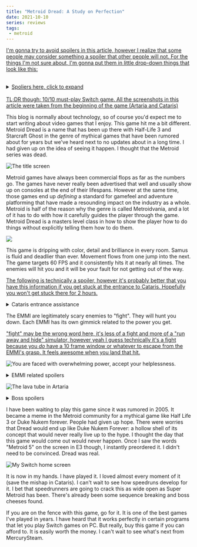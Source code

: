 ```yaml
---
title: "Metroid Dread: A Study on Perfection"
date: 2021-10-10
series: reviews
tags:
 - metroid
---
```


[I'm gonna try to avoid spoilers in this article, however I realize that some
people may consider something a spoiler that other people will not. For the
things I'm not sure about, I'm gonna put them in little drop-down things that
look like this: <br /><br /><details><summary>Spoliers here, click to
expand</summary><br />These are some words that I'm just making up to fill space
so you can see what the `<details>` tag looks
like.</details><br />TL;DR though: 10/10 must-play Switch
game. All the screenshots in this article were taken from the beginning of the
game (Artaria and Cataris)](conversation://Cadey/enby)

This blog is normally about technology, so of course you'd expect me to start
writing about video games that I enjoy. This game hit me a bit different.
Metroid Dread is a name that has been up there with Half-Life 3 and Starcraft
Ghost in the genre of mythical games that have been rumored about for years but
we've heard next to no updates about in a long time. I had given up on the idea
of seeing it happen. I thought that the Metroid series was dead.

![The title
screen](https://cdn.xeiaso.net/file/christine-static/blog/010093801237c000_2021-10-10_13-36-33-107.png)

Metroid games have always been commercial flops as far as the numbers go. The
games have never really been advertised that well and usually show up on
consoles at the end of their lifespans. However at the same time, those games
end up _defining_ a standard for gamefeel and adventure platforming that have
made a resounding impact on the industry as a whole. Metroid is half of the
reason why the genre is called Metroidvania, and a lot of it has to do with how
it carefully guides the player through the game. Metroid Dread is a masters
level class in how to show the player how to do things without explicitly
telling them how to do them.

![](https://cdn.xeiaso.net/file/christine-static/blog/010093801237c000_2021-10-09_23-55-10-764.png)

This game is dripping with color, detail and brilliance in every room. Samus is
fluid and deadlier than ever. Movement flows from one jump into the next. The
game targets 60 FPS and it consistently hits it at nearly all times. The enemies
will hit you and it will be your fault for not getting out of the way. 

[The following is technically a spoiler, however it's probably better that you
have this information if you get stuck at the entrance to Cataris. Hopefully you
won't get stuck there for 2 hours.](conversation://Cadey/coffee)

<details>
  <summary>Cataris entrance assistance</summary>

  Throughout my 16 hour playthrough, I only ran into one part that you could
  really consider "bad". After I got to the entrance to Cataris, I got stuck and
  had to run around the small slice of the world I could access for a long time
  until I realized you just had to shoot to the left of the elevator. They really
  should have made at least one of those blocks obviously breakable.

![Before breaking
blocks](https://cdn.xeiaso.net/file/christine-static/blog/010093801237c000_2021-10-10_13-51-46-261.png)

![After breaking
blocks](https://cdn.xeiaso.net/file/christine-static/blog/010093801237c000_2021-10-10_13-51-56-949.png)

  There is a subtle camera movement to telegraph it, but I feel that it's not
  obvious enough. That may have been the point though.
</details>

The EMMI are legitimately scary enemies to "fight". They will hunt you down.
Each EMMI has its own gimmick related to the power you get.

["fight" may be the wrong word here, it's less of a fight and more of a "run
away and hide" simulator, however yeah I guess technically it's a fight because
you _do_ have a 10 frame window or whatever to escape from the EMMI's grasp. It
feels awesome when you land that hit.](conversation://Cadey/enby)

![You are faced with overwhelming power, accept your
helplessness.](https://cdn.xeiaso.net/file/christine-static/blog/FBKBzqvVcAQBdn1.jpeg)

<details>
  <summary>EMMI related spoilers</summary>
  
  Morph ball is usually one of the first powerups you get in a Metroid game.
  Morph ball is a mid-game item in Dread and you have to kill an EMMI to get it.
  All the time the game will taunt you with all these neat powerups and places
  you could go if you just had morph ball. It's effective. It made me remember
  about them.
  
  The speed booster EMMI comes at you at a speed of a bajillionty miles per hour
  and its stun window is probably frame-perfect. I'm not sure. It's really tight
  though. You barely have time to react.
  
  The EMMI are defeated by grabbing a powerup from a "Central Unit", and the
  miniboss battles with the "Central Units" scream Mother Brain. Was Mother
  Brain a "Central Unit" that went rogue? What on earth were the Chozo _doing_?
  
  It feels so satisfying to land the final hit on an EMMI with the Omega
  Blaster. Sometimes you can land a hit mid-air, which looks swag as all hell.
  
  The music in EMMI zones calls back to the creepy sounds of Metroid 2. Not the
  remake, classic Gameboy Metroid 2. The ambient music from the overworld stops.
  There are no enemies in the EMMI zone, only automated patrol robots. One false
  move and the patrol robots snitch on you to the EMMI.
  
  I could go on for a while. It's done really well.
</details>

![The lava tube in
Artaria](https://cdn.xeiaso.net/file/christine-static/blog/010093801237c000_2021-10-10_13-49-58-541.png)

<details>
  <summary>Boss spoilers</summary>

  The boss battles are amazingly done. The Chozo Soilder boss gets reused a bit
  much, however it ends up teaching you how to do boss fights damageless. I'm
  sure that most if not all of the bosses end up having cheese strats (you can
  oneshot flappy bird by shinesparking directly into his face).
  
  Kraid was such a throwback fight. I don't really know how to go into more
  details.
  
  There were underwater fights and finally a battle in the sky. Everything was
  done so perfectly.
</details>

I have been waiting to play this game since it was rumored in 2005. It became a
meme in the Metroid community for a mythical game like Half Life 3 or Duke Nukem
forever. People had given up hope. There were worries that Dread would end up
like Duke Nukem Forever: a hollow shell of its concept that would never really
live up to the hype. I thought the day that this game would come out would never
happen. Once I saw the words "Metroid 5" on the screen in E3 though, I instantly
preordered it. I didn't need to be convinced. Dread was real.

![My Switch home
screen](https://cdn.xeiaso.net/file/christine-static/blog/FAoMNsEVcAQFjoC.jpeg)

It is now in my hands. I have played it. I loved almost every moment of it (save
the mishap in Cataris). I can't wait to see how speedruns develop for it. I bet
that speedrunners are going to crack this as wide open as Super Metroid has
been. There's already been some sequence breaking and boss cheeses found.

If you are on the fence with this game, go for it. It is one of the best games
I've played in years. I have heard that it works perfectly in certain programs
that let you play Switch games on PC. But really, buy this game if you can
afford to. It is easily worth the money. I can't wait to see what's next from
MercurySteam.

